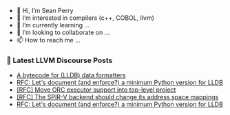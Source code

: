 - 👋 Hi, I’m Sean Perry
- 👀 I’m interested in compilers (c++, COBOL, llvm)
- 🌱 I’m currently learning ...
- 💞️ I’m looking to collaborate on ...
- 📫 How to reach me ...

<!---
s66perry/s66perry is a ✨ special ✨ repository because its `README.md` (this file) appears on your GitHub profile.
You can click the Preview link to take a look at your changes.
--->
### 📕 Latest LLVM Discourse Posts

<!-- DISCOURSE-LLVM:START -->
- [A bytecode for &lpar;LLDB&rpar; data formatters](https://discourse.llvm.org/t/a-bytecode-for-lldb-data-formatters/82696#post_13)
- [RFC: Let&#39;s document &lpar;and enforce?&rpar; a minimum Python version for LLDB](https://discourse.llvm.org/t/rfc-lets-document-and-enforce-a-minimum-python-version-for-lldb/82731#post_2)
- [[RFC] Move ORC executor support into top-level project](https://discourse.llvm.org/t/rfc-move-orc-executor-support-into-top-level-project/81049#post_9)
- [[RFC] The SPIR-V backend should change its address space mappings](https://discourse.llvm.org/t/rfc-the-spir-v-backend-should-change-its-address-space-mappings/82640#post_14)
- [RFC: Let&#39;s document &lpar;and enforce?&rpar; a minimum Python version for LLDB](https://discourse.llvm.org/t/rfc-lets-document-and-enforce-a-minimum-python-version-for-lldb/82731#post_1)
<!-- DISCOURSE-LLVM:END -->
